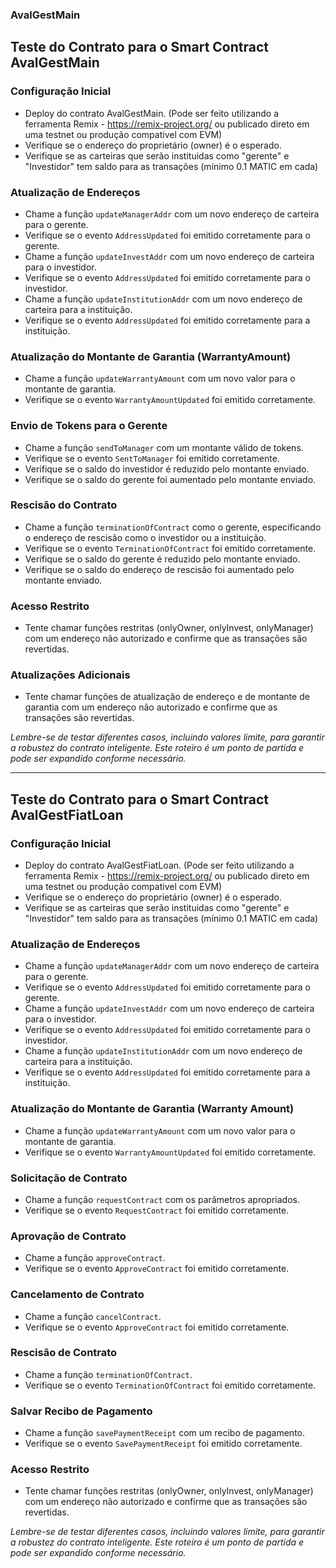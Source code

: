 
### AvalGestMain

## Teste do Contrato para o Smart Contract AvalGestMain

### Configuração Inicial
* Deploy do contrato AvalGestMain. (Pode ser feito utilizando a ferramenta Remix - https://remix-project.org/ ou publicado direto em uma testnet ou produção compativel com EVM)
* Verifique se o endereço do proprietário (owner) é o esperado.
* Verifique se as carteiras que serão instituidas como "gerente" e "Investidor" tem saldo para as transações (mínimo 0.1 MATIC em cada)

### Atualização de Endereços
* Chame a função `updateManagerAddr` com um novo endereço de carteira para o gerente.
* Verifique se o evento `AddressUpdated` foi emitido corretamente para o gerente.
* Chame a função `updateInvestAddr` com um novo endereço de carteira para o investidor.
* Verifique se o evento `AddressUpdated` foi emitido corretamente para o investidor.
* Chame a função `updateInstitutionAddr` com um novo endereço de carteira para a instituição.
* Verifique se o evento `AddressUpdated` foi emitido corretamente para a instituição.

### Atualização do Montante de Garantia (WarrantyAmount)
* Chame a função `updateWarrantyAmount` com um novo valor para o montante de garantia.
* Verifique se o evento `WarrantyAmountUpdated` foi emitido corretamente.

### Envio de Tokens para o Gerente
* Chame a função `sendToManager` com um montante válido de tokens.
* Verifique se o evento `SentToManager` foi emitido corretamente.
* Verifique se o saldo do investidor é reduzido pelo montante enviado.
* Verifique se o saldo do gerente foi aumentado pelo montante enviado.

### Rescisão do Contrato
* Chame a função `terminationOfContract` como o gerente, especificando o endereço de rescisão como o investidor ou a instituição.
* Verifique se o evento `TerminationOfContract` foi emitido corretamente.
* Verifique se o saldo do gerente é reduzido pelo montante enviado.
* Verifique se o saldo do endereço de rescisão foi aumentado pelo montante enviado.

### Acesso Restrito
* Tente chamar funções restritas (onlyOwner, onlyInvest, onlyManager) com um endereço não autorizado e confirme que as transações são revertidas.

### Atualizações Adicionais
* Tente chamar funções de atualização de endereço e de montante de garantia com um endereço não autorizado e confirme que as transações são revertidas.

*Lembre-se de testar diferentes casos, incluindo valores limite, para garantir a robustez do contrato inteligente. Este roteiro é um ponto de partida e pode ser expandido conforme necessário.*

----------------------------------------------------------------

## Teste do Contrato para o Smart Contract AvalGestFiatLoan

### Configuração Inicial
* Deploy do contrato AvalGestFiatLoan.  (Pode ser feito utilizando a ferramenta Remix - https://remix-project.org/ ou publicado direto em uma testnet ou produção compativel com EVM)
* Verifique se o endereço do proprietário (owner) é o esperado.
* Verifique se as carteiras que serão instituidas como "gerente" e "Investidor" tem saldo para as transações (mínimo 0.1 MATIC em cada)

### Atualização de Endereços
* Chame a função `updateManagerAddr` com um novo endereço de carteira para o gerente.
* Verifique se o evento `AddressUpdated` foi emitido corretamente para o gerente.
* Chame a função `updateInvestAddr` com um novo endereço de carteira para o investidor.
* Verifique se o evento `AddressUpdated` foi emitido corretamente para o investidor.
* Chame a função `updateInstitutionAddr` com um novo endereço de carteira para a instituição.
* Verifique se o evento `AddressUpdated` foi emitido corretamente para a instituição.

### Atualização do Montante de Garantia (Warranty Amount)
* Chame a função `updateWarrantyAmount` com um novo valor para o montante de garantia.
* Verifique se o evento `WarrantyAmountUpdated` foi emitido corretamente.

### Solicitação de Contrato
* Chame a função `requestContract` com os parâmetros apropriados.
* Verifique se o evento `RequestContract` foi emitido corretamente.

### Aprovação de Contrato
* Chame a função `approveContract`.
* Verifique se o evento `ApproveContract` foi emitido corretamente.

### Cancelamento de Contrato
* Chame a função `cancelContract`.
* Verifique se o evento `ApproveContract` foi emitido corretamente.

### Rescisão de Contrato
* Chame a função `terminationOfContract`.
* Verifique se o evento `TerminationOfContract` foi emitido corretamente.

### Salvar Recibo de Pagamento
* Chame a função `savePaymentReceipt` com um recibo de pagamento.
* Verifique se o evento `SavePaymentReceipt` foi emitido corretamente.

### Acesso Restrito
* Tente chamar funções restritas (onlyOwner, onlyInvest, onlyManager) com um endereço não autorizado e confirme que as transações são revertidas.

*Lembre-se de testar diferentes casos, incluindo valores limite, para garantir a robustez do contrato inteligente. Este roteiro é um ponto de partida e pode ser expandido conforme necessário.*


